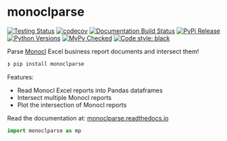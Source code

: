 # monoclparse

[![Testing Status](https://travis-ci.com/clintval/monoclparse.svg?branch=master)](https://travis-ci.com/github/clintval/monoclparse)
[![codecov](https://codecov.io/gh/clintval/monoclparse/branch/master/graph/badge.svg)](https://codecov.io/gh/clintval/monoclparse)
[![Documentation Build Status](https://readthedocs.org/projects/monoclparse/badge/?version=latest)](https://monoclparse.readthedocs.io/en/latest/?badge=latest)
[![PyPi Release](https://badge.fury.io/py/monoclparse.svg)](https://badge.fury.io/py/monoclparse)
[![Python Versions](https://img.shields.io/pypi/pyversions/monoclparse.svg)](https://pypi.python.org/pypi/monoclparse/)
[![MyPy Checked](http://www.mypy-lang.org/static/mypy_badge.svg)](http://mypy-lang.org/)
[![Code style: black](https://img.shields.io/badge/code%20style-black-000000.svg)](https://github.com/ambv/black)

Parse [Monocl](https://www.monocl.com/) Excel business report documents and intersect them!

```bash
❯ pip install monoclparse
```

Features:

- Read Monocl Excel reports into Pandas dataframes
- Intersect multiple Monocl reports
- Plot the intersection of Monocl reports

Read the documentation at: [monoclparse.readthedocs.io](http://monoclparse.readthedocs.io/)

```python
import monoclparse as mp
```
